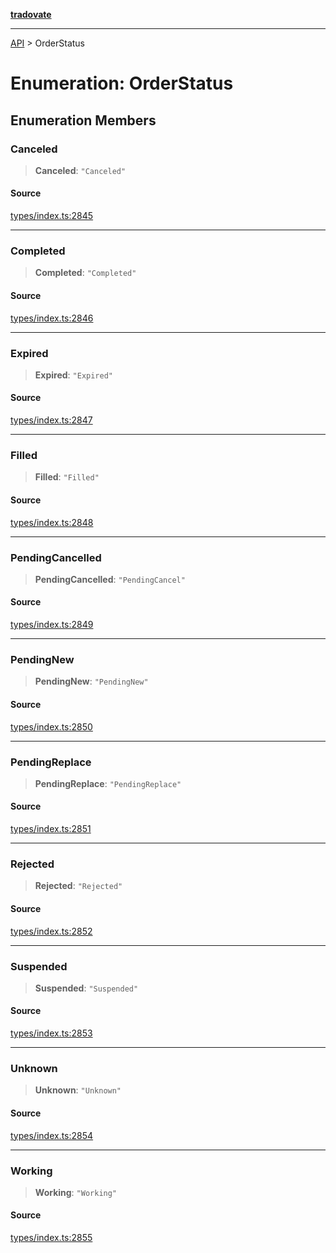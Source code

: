 [**tradovate**](../README.md)

***

[API](../API.md) > OrderStatus

# Enumeration: OrderStatus

## Enumeration Members

### Canceled

> **Canceled**: `"Canceled"`

#### Source

[types/index.ts:2845](https://github.com/cgilly2fast/tradovate-typescript/blob/b1caea5/src/types/index.ts#L2845)

***

### Completed

> **Completed**: `"Completed"`

#### Source

[types/index.ts:2846](https://github.com/cgilly2fast/tradovate-typescript/blob/b1caea5/src/types/index.ts#L2846)

***

### Expired

> **Expired**: `"Expired"`

#### Source

[types/index.ts:2847](https://github.com/cgilly2fast/tradovate-typescript/blob/b1caea5/src/types/index.ts#L2847)

***

### Filled

> **Filled**: `"Filled"`

#### Source

[types/index.ts:2848](https://github.com/cgilly2fast/tradovate-typescript/blob/b1caea5/src/types/index.ts#L2848)

***

### PendingCancelled

> **PendingCancelled**: `"PendingCancel"`

#### Source

[types/index.ts:2849](https://github.com/cgilly2fast/tradovate-typescript/blob/b1caea5/src/types/index.ts#L2849)

***

### PendingNew

> **PendingNew**: `"PendingNew"`

#### Source

[types/index.ts:2850](https://github.com/cgilly2fast/tradovate-typescript/blob/b1caea5/src/types/index.ts#L2850)

***

### PendingReplace

> **PendingReplace**: `"PendingReplace"`

#### Source

[types/index.ts:2851](https://github.com/cgilly2fast/tradovate-typescript/blob/b1caea5/src/types/index.ts#L2851)

***

### Rejected

> **Rejected**: `"Rejected"`

#### Source

[types/index.ts:2852](https://github.com/cgilly2fast/tradovate-typescript/blob/b1caea5/src/types/index.ts#L2852)

***

### Suspended

> **Suspended**: `"Suspended"`

#### Source

[types/index.ts:2853](https://github.com/cgilly2fast/tradovate-typescript/blob/b1caea5/src/types/index.ts#L2853)

***

### Unknown

> **Unknown**: `"Unknown"`

#### Source

[types/index.ts:2854](https://github.com/cgilly2fast/tradovate-typescript/blob/b1caea5/src/types/index.ts#L2854)

***

### Working

> **Working**: `"Working"`

#### Source

[types/index.ts:2855](https://github.com/cgilly2fast/tradovate-typescript/blob/b1caea5/src/types/index.ts#L2855)
